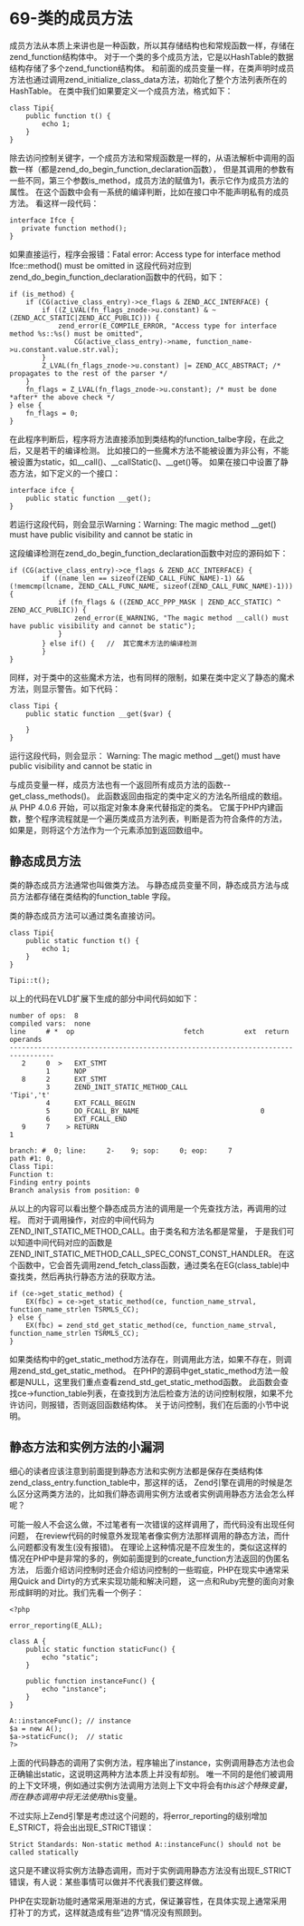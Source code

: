 # 69-类的成员方法
成员方法从本质上来讲也是一种函数，所以其存储结构也和常规函数一样，存储在zend_function结构体中。 对于一个类的多个成员方法，它是以HashTable的数据结构存储了多个zend_function结构体。 和前面的成员变量一样，在类声明时成员方法也通过调用zend_initialize_class_data方法，初始化了整个方法列表所在的HashTable。 在类中我们如果要定义一个成员方法，格式如下：

    class Tipi{
        public function t() {
            echo 1;
        }
    }

除去访问控制关键字，一个成员方法和常规函数是一样的，从语法解析中调用的函数一样（都是zend_do_begin_function_declaration函数）， 但是其调用的参数有一些不同，第三个参数is_method，成员方法的赋值为1，表示它作为成员方法的属性。 在这个函数中会有一系统的编译判断，比如在接口中不能声明私有的成员方法。 看这样一段代码：

    interface Ifce {
       private function method();
    }

如果直接运行，程序会报错：Fatal error: Access type for interface method Ifce::method() must be omitted in 这段代码对应到zend_do_begin_function_declaration函数中的代码，如下：

    if (is_method) {
        if (CG(active_class_entry)->ce_flags & ZEND_ACC_INTERFACE) {
            if ((Z_LVAL(fn_flags_znode->u.constant) & ~(ZEND_ACC_STATIC|ZEND_ACC_PUBLIC))) {
                zend_error(E_COMPILE_ERROR, "Access type for interface method %s::%s() must be omitted",
                    CG(active_class_entry)->name, function_name->u.constant.value.str.val);
            }
            Z_LVAL(fn_flags_znode->u.constant) |= ZEND_ACC_ABSTRACT; /* propagates to the rest of the parser */
        }
        fn_flags = Z_LVAL(fn_flags_znode->u.constant); /* must be done *after* the above check */
    } else {
        fn_flags = 0;
    }

在此程序判断后，程序将方法直接添加到类结构的function_talbe字段，在此之后，又是若干的编译检测。 比如接口的一些魔术方法不能被设置为非公有，不能被设置为static，如__call()、__callStatic()、__get()等。 如果在接口中设置了静态方法，如下定义的一个接口：

    interface ifce {
        public static function __get();
    }

若运行这段代码，则会显示Warning：Warning: The magic method __get() must have public visibility and cannot be static in

这段编译检测在zend_do_begin_function_declaration函数中对应的源码如下：

    if (CG(active_class_entry)->ce_flags & ZEND_ACC_INTERFACE) {
            if ((name_len == sizeof(ZEND_CALL_FUNC_NAME)-1) && (!memcmp(lcname, ZEND_CALL_FUNC_NAME, sizeof(ZEND_CALL_FUNC_NAME)-1))) {
                if (fn_flags & ((ZEND_ACC_PPP_MASK | ZEND_ACC_STATIC) ^ ZEND_ACC_PUBLIC)) {
                    zend_error(E_WARNING, "The magic method __call() must have public visibility and cannot be static");
                }
            } else if() {   //  其它魔术方法的编译检测
            }
    }

同样，对于类中的这些魔术方法，也有同样的限制，如果在类中定义了静态的魔术方法，则显示警告。如下代码：

    class Tipi {
        public static function __get($var) {
     
        }
    }

运行这段代码，则会显示： Warning: The magic method __get() must have public visibility and cannot be static in

与成员变量一样，成员方法也有一个返回所有成员方法的函数--get_class_methods()。 此函数返回由指定的类中定义的方法名所组成的数组。 从 PHP 4.0.6 开始，可以指定对象本身来代替指定的类名。 它属于PHP内建函数，整个程序流程就是一个遍历类成员方法列表，判断是否为符合条件的方法， 如果是，则将这个方法作为一个元素添加到返回数组中。
## 静态成员方法

类的静态成员方法通常也叫做类方法。 与静态成员变量不同，静态成员方法与成员方法都存储在类结构的function_table 字段。

类的静态成员方法可以通过类名直接访问。

    class Tipi{
        public static function t() {
            echo 1;
        }
    }
     
    Tipi::t();

以上的代码在VLD扩展下生成的部分中间代码如如下：

    number of ops:  8
    compiled vars:  none
    line     # *  op                           fetch          ext  return  operands
    ---------------------------------------------------------------------------------
       2     0  >   EXT_STMT
             1      NOP
       8     2      EXT_STMT
             3      ZEND_INIT_STATIC_METHOD_CALL                             'Tipi','t'
             4      EXT_FCALL_BEGIN
             5      DO_FCALL_BY_NAME                              0
             6      EXT_FCALL_END
       9     7    > RETURN                                                   1
     
    branch: #  0; line:     2-    9; sop:     0; eop:     7
    path #1: 0,
    Class Tipi:
    Function t:
    Finding entry points
    Branch analysis from position: 0

从以上的内容可以看出整个静态成员方法的调用是一个先查找方法，再调用的过程。 而对于调用操作，对应的中间代码为 ZEND_INIT_STATIC_METHOD_CALL。由于类名和方法名都是常量， 于是我们可以知道中间代码对应的函数是ZEND_INIT_STATIC_METHOD_CALL_SPEC_CONST_CONST_HANDLER。 在这个函数中，它会首先调用zend_fetch_class函数，通过类名在EG(class_table)中查找类，然后再执行静态方法的获取方法。

    if (ce->get_static_method) {
        EX(fbc) = ce->get_static_method(ce, function_name_strval, function_name_strlen TSRMLS_CC);
    } else {
        EX(fbc) = zend_std_get_static_method(ce, function_name_strval, function_name_strlen TSRMLS_CC);
    }

如果类结构中的get_static_method方法存在，则调用此方法，如果不存在，则调用zend_std_get_static_method。 在PHP的源码中get_static_method方法一般都是NULL，这里我们重点查看zend_std_get_static_method函数。 此函数会查找ce->function_table列表，在查找到方法后检查方法的访问控制权限，如果不允许访问，则报错，否则返回函数结构体。 关于访问控制，我们在后面的小节中说明。
## 静态方法和实例方法的小漏洞

细心的读者应该注意到前面提到静态方法和实例方法都是保存在类结构体zend_class_entry.function_table中，那这样的话， Zend引擎在调用的时候是怎么区分这两类方法的，比如我们静态调用实例方法或者实例调用静态方法会怎么样呢？

可能一般人不会这么做，不过笔者有一次错误的这样调用了，而代码没有出现任何问题， 在review代码的时候意外发现笔者像实例方法那样调用的静态方法，而什么问题都没有发生(没有报错)。 在理论上这种情况是不应发生的，类似这这样的情况在PHP中是非常的多的，例如前面提到的create_function方法返回的伪匿名方法， 后面介绍访问控制时还会介绍访问控制的一些瑕疵，PHP在现实中通常采用Quick and Dirty的方式来实现功能和解决问题， 这一点和Ruby完整的面向对象形成鲜明的对比。我们先看一个例子：

    <?php
     
    error_reporting(E_ALL);
     
    class A {
        public static function staticFunc() {
            echo "static";
        }
     
        public function instanceFunc() {
            echo "instance";    
        }
    }
     
    A::instanceFunc(); // instance
    $a = new A();
    $a->staticFunc();  // static
    ?>

上面的代码静态的调用了实例方法，程序输出了instance，实例调用静态方法也会正确输出static，这说明这两种方法本质上并没有却别。 唯一不同的是他们被调用的上下文环境，例如通过实例方法调用方法则上下文中将会有$this这个特殊变量，而在静态调用中将无法使用$this变量。

不过实际上Zend引擎是考虑过这个问题的，将error_reporting的级别增加E_STRICT，将会出出现E_STRICT错误：

    Strict Standards: Non-static method A::instanceFunc() should not be called statically

这只是不建议将实例方法静态调用，而对于实例调用静态方法没有出现E_STRICT错误，有人说：某些事情可以做并不代表我们要这样做。

PHP在实现新功能时通常采用渐进的方式，保证兼容性，在具体实现上通常采用打补丁的方式，这样就造成有些”边界“情况没有照顾到。
